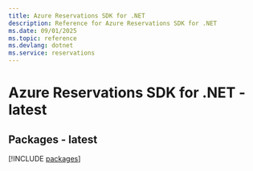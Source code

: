```yaml
---
title: Azure Reservations SDK for .NET
description: Reference for Azure Reservations SDK for .NET
ms.date: 09/01/2025
ms.topic: reference
ms.devlang: dotnet
ms.service: reservations
---
```

# Azure Reservations SDK for .NET - latest
## Packages - latest
[!INCLUDE [packages](reservations-index.md)]
